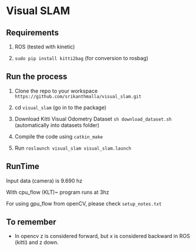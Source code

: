 # Visual SLAM

## Requirements

1. ROS (tested with kinetic)

2. `sudo pip install kitti2bag` (for conversion to rosbag)


## Run the process

1. Clone the repo to your workspace `https://github.com/srikanthmalla/visual_slam.git`

2. cd `visual_slam` (go in to the package)

3. Download Kitti Visual Odometry Dataset `sh download_dataset.sh` (automatically into datasets folder)

4. Compile the code using `catkin_make`

5. Run `roslaunch visual_slam visual_slam.launch`

## RunTime

Input data (camera) is 9.690 hz

With cpu_flow (KLT)~ program runs at 3hz

For using gpu_flow from openCV, please check `setup_notes.txt`

## To remember

* In opencv z is considered forward, but x is considered backward in ROS (kitti) and z down.
